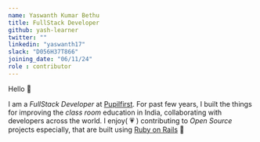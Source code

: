 ```yaml
---
name: Yaswanth Kumar Bethu
title: FullStack Developer
github: yash-learner
twitter: ""
linkedin: "yaswanth17"
slack: "D056H37T866"
joining_date: "06/11/24"
role : contributor
---
```


Hello 👋

I am a _FullStack Developer_ at [Pupilfirst](https://github.com/pupilfirst). For past few years, I built the things for improving the _class room_ education in India, collaborating with developers across the world. I enjoy( 💗 ) contributing to _Open Source_ projects especially, that are built using [Ruby on Rails](https://github.com/rails) 🚀
